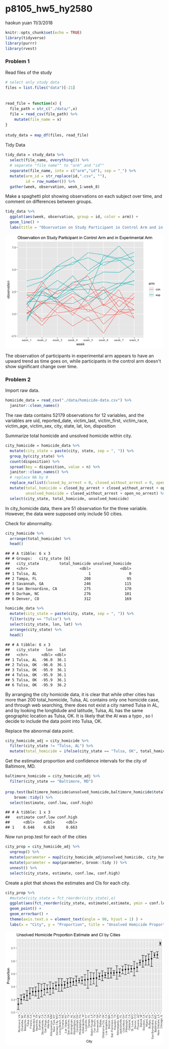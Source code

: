 p8105\_hw5\_hy2580
================
haokun yuan
11/3/2018

``` r
knitr::opts_chunk$set(echo = TRUE)
library(tidyverse)
library(purrr)
library(rvest)
```

### Problem 1

Read files of the study

``` r
# select only study data
files = list.files("data")[-21]
  

read_file = function(x) {
  file_path = str_c("./data/",x)
  file = read_csv(file_path) %>% 
    mutate(file_name = x)
}

study_data = map_df(files, read_file)
```

Tidy Data

``` r
tidy_data = study_data %>% 
  select(file_name, everything()) %>% 
  # separate "file name"" to "arm" and "id""
  separate(file_name, into = c("arm","id"), sep = "_") %>% 
  mutate(arm_id = str_replace(id,".csv", ""),
         id = row_number()) %>% 
  gather(week, observation, week_1:week_8) 
```

Make a spaghetti plot showing observations on each subject over time, and comment on differences between groups.

``` r
tidy_data %>% 
  ggplot(aes(week, observation, group = id, color = arm)) + 
  geom_line() +
  labs(title = "Observation on Study Participant in Control Arm and in Experimental Arm")
```

![](p8105_hw5_hy2580_files/figure-markdown_github/unnamed-chunk-3-1.png)

The observation of participants in experimental arm appears to have an upward trend as time goes on, while participants in the control arm doesn't show significant change over time.

### Problem 2

Import raw data.

``` r
homicide_data = read_csv("./data/homicide-data.csv") %>% 
  janitor::clean_names()
```

The raw data contains 52179 observations for 12 variables, and the variables are uid, reported\_date, victim\_last, victim\_first, victim\_race, victim\_age, victim\_sex, city, state, lat, lon, disposition

Summarize total homicide and unsolved homicide within city.

``` r
city_homicide = homicide_data %>%
  mutate(city_state = paste(city, state, sep = ", ")) %>% 
  group_by(city_state) %>%
  count(disposition) %>% 
  spread(key = disposition, value = n) %>% 
  janitor::clean_names() %>% 
  # replace NA by 0
  replace_na(list(closed_by_arrest = 0, closed_without_arrest = 0, open_no_arrest = 0 )) %>%
  mutate(total_homicide = closed_by_arrest + closed_without_arrest + open_no_arrest, 
         unsolved_homicide = closed_without_arrest + open_no_arrest) %>% 
  select(city_state, total_homicide, unsolved_homicide)
```

In city\_homicide data, there are 51 observation for the three variable. However, the data were supposed only include 50 cities.

Check for abnormality.

``` r
city_homicide %>% 
  arrange(total_homicide) %>% 
  head()
```

    ## # A tibble: 6 x 3
    ## # Groups:   city_state [6]
    ##   city_state         total_homicide unsolved_homicide
    ##   <chr>                       <dbl>             <dbl>
    ## 1 Tulsa, AL                       1                 0
    ## 2 Tampa, FL                     208                95
    ## 3 Savannah, GA                  246               115
    ## 4 San Bernardino, CA            275               170
    ## 5 Durham, NC                    276               101
    ## 6 Denver, CO                    312               169

``` r
homicide_data %>% 
  mutate(city_state = paste(city, state, sep = ", ")) %>%
  filter(city == "Tulsa") %>% 
  select(city_state, lon, lat) %>% 
  arrange(city_state) %>% 
  head()
```

    ## # A tibble: 6 x 3
    ##   city_state   lon   lat
    ##   <chr>      <dbl> <dbl>
    ## 1 Tulsa, AL  -96.0  36.1
    ## 2 Tulsa, OK  -96.0  36.1
    ## 3 Tulsa, OK  -95.9  36.1
    ## 4 Tulsa, OK  -95.9  36.1
    ## 5 Tulsa, OK  -95.9  36.1
    ## 6 Tulsa, OK  -95.9  36.2

By arranging the city homicide data, it is clear that while other cities has more than 200 total\_homicide, Tulsa, AL contains only one homicide case, and through web searching, there does not exist a city named Tulsa in AL, and by looking the longtidude and latitude, Tulsa, AL has the same geographic location as Tulsa, OK. It is likely that the Al was a typo , so I decide to include the data point into Tulsa, OK.

Replace the abnormal data point.

``` r
city_homicide_adj = city_homicide %>%
  filter(city_state != "Tulsa, AL") %>% 
  mutate(total_homicide = ifelse(city_state == "Tulsa, OK", total_homicide + 1, total_homicide))
```

Get the estimated proportion and confidence intervals for the city of Baltimore, MD.

``` r
baltimore_homicide = city_homicide_adj %>% 
  filter(city_state == "Baltimore, MD")

prop.test(baltimore_homicide$unsolved_homicide,baltimore_homicide$total_homicide) %>%
    broom::tidy() %>% 
  select(estimate, conf.low, conf.high)
```

    ## # A tibble: 1 x 3
    ##   estimate conf.low conf.high
    ##      <dbl>    <dbl>     <dbl>
    ## 1    0.646    0.628     0.663

Now run prop.test for each of the cities

``` r
city_prop = city_homicide_adj %>% 
  ungroup() %>% 
  mutate(parameter = map2(city_homicide_adj$unsolved_homicide, city_homicide_adj$total_homicide, prop.test)) %>% 
  mutate(parameter = map(parameter, broom::tidy )) %>% 
  unnest() %>% 
  select(city_state, estimate, conf.low, conf.high)
```

Create a plot that shows the estimates and CIs for each city.

``` r
city_prop %>% 
  #mutate(city_state = fct_reorder(city_state),e)
  ggplot(aes(fct_reorder(city_state, estimate),estimate, ymin = conf.low, ymax = conf.high)) +
  geom_point() +
  geom_errorbar() +
  theme(axis.text.x = element_text(angle = 90, hjust = 1) ) +
  labs(x = "City", y = "Proportion", title = "Unsolved Homicide Proportion Estimate and CI by Cities")
```

![](p8105_hw5_hy2580_files/figure-markdown_github/unnamed-chunk-10-1.png)
